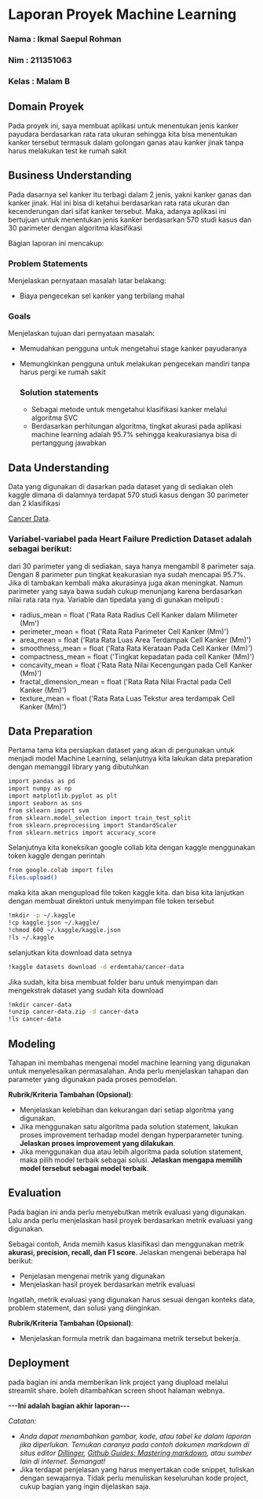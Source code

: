 # Laporan Proyek Machine Learning
### Nama : Ikmal Saepul Rohman 
### Nim : 211351063
### Kelas : Malam B

## Domain Proyek

Pada proyek ini, saya membuat aplikasi untuk menentukan jenis kanker payudara berdasarkan rata rata ukuran sehingga kita bisa menentukan kanker tersebut termasuk dalam golongan ganas atau kanker jinak tanpa harus melakukan test ke rumah sakit

## Business Understanding

Pada dasarnya sel kanker itu terbagi dalam 2 jenis, yakni kanker ganas dan kanker jinak. Hal ini bisa di ketahui berdasarkan rata rata ukuran dan kecenderungan dari sifat kanker tersebut. Maka, adanya aplikasi ini bertujuan untuk menentukan jenis kanker berdasarkan 570 studi kasus dan 30 parimeter dengan algoritma klasifikasi

Bagian laporan ini mencakup:

### Problem Statements

Menjelaskan pernyataan masalah latar belakang:
- Biaya pengecekan sel kanker yang terbilang mahal

### Goals

Menjelaskan tujuan dari pernyataan masalah:
- Memudahkan pengguna untuk mengetahui stage kanker payudaranya
- Memungkinkan pengguna untuk melakukan pengecekan mandiri tanpa harus pergi ke rumah sakit


    ### Solution statements
    - Sebagai metode untuk mengetahui klasifikasi kanker melalui algoritma SVC
    - Berdasarkan perhitungan algoritma, tingkat akurasi pada aplikasi machine learning adalah 95.7% sehingga keakurasianya bisa di pertanggung jawabkan

## Data Understanding
Data yang digunakan di dasarkan pada dataset yang di sediakan oleh kaggle dimana di dalamnya terdapat 570 studi kasus dengan 30 parimeter dan 2 klasifikasi

[Cancer Data](https://www.kaggle.com/datasets/erdemtaha/cancer-data).


### Variabel-variabel pada Heart Failure Prediction Dataset adalah sebagai berikut:
dari 30 parimeter yang di sediakan, saya hanya mengambil 8 parimeter saja. Dengan 8 parimeter pun tingkat keakurasian nya sudah mencapai 95.7%. Jika di tambakan kembali maka akurasinya juga akan meningkat. Namun parimeter yang saya bawa sudah cukup menunjang karena berdasarkan nilai rata rata nya.
Variable dan tipedata yang di gunakan meliputi :

- radius_mean = float ('Rata Rata Radius Cell Kanker dalam Milimeter (Mm')
- perimeter_mean = float ('Rata Rata Parimeter Cell Kanker (Mm)')
- area_mean = float ('Rata Rata Luas Area Terdampak Cell Kanker (Mm)')
- smoothness_mean = float ('Rata Rata Kerataan Pada Cell Kanker (Mm)')
- compactness_mean = float ('Tingkat kepadatan pada cell Kanker (Mm)')
- concavity_mean = float ('Rata Rata Nilai Kecengungan pada Cell Kanker (Mm)')
- fractal_dimension_mean = float ('Rata Rata Nilai Fractal pada Cell Kanker (Mm)')
- texture_mean = float ('Rata Rata Luas Tekstur area terdampak Cell Kanker (Mm)')


## Data Preparation
Pertama tama kita persiapkan dataset yang akan di pergunakan untuk menjadi model Machine Learning, selanjutnya kita lakukan data preparation dengan memanggil library yang dibutuhkan

```bash
import pandas as pd 
import numpy as np
import matplotlib.pyplot as plt
import seaborn as sns
from sklearn import svm
from sklearn.model_selection import train_test_split
from sklearn.preprocessing import StandardScaler
from sklearn.metrics import accuracy_score
```
Selanjutnya kita koneksikan google collab kita dengan kaggle menggunakan token kaggle dengan perintah
```bash
from google.colab import files
files.upload()
```
maka kita akan mengupload file token kaggle kita. dan bisa kita lanjutkan dengan membuat direktori untuk menyimpan file token tersebut
```bash
!mkdir -p ~/.kaggle
!cp kaggle.json ~/.kaggle/
!chmod 600 ~/.kaggle/kaggle.json
!ls ~/.kaggle
```
selanjutkan kita download data setnya
```bash
!kaggle datasets download -d erdemtaha/cancer-data
```
Jika sudah, kita bisa membuat folder baru untuk menyimpan dan mengekstrak dataset yang sudah kita download
```bash
!mkdir cancer-data
!unzip cancer-data.zip -d cancer-data
!ls cancer-data
```


## Modeling
Tahapan ini membahas mengenai model machine learning yang digunakan untuk menyelesaikan permasalahan. Anda perlu menjelaskan tahapan dan parameter yang digunakan pada proses pemodelan.

**Rubrik/Kriteria Tambahan (Opsional)**: 
- Menjelaskan kelebihan dan kekurangan dari setiap algoritma yang digunakan.
- Jika menggunakan satu algoritma pada solution statement, lakukan proses improvement terhadap model dengan hyperparameter tuning. **Jelaskan proses improvement yang dilakukan**.
- Jika menggunakan dua atau lebih algoritma pada solution statement, maka pilih model terbaik sebagai solusi. **Jelaskan mengapa memilih model tersebut sebagai model terbaik**.

## Evaluation
Pada bagian ini anda perlu menyebutkan metrik evaluasi yang digunakan. Lalu anda perlu menjelaskan hasil proyek berdasarkan metrik evaluasi yang digunakan.

Sebagai contoh, Anda memiih kasus klasifikasi dan menggunakan metrik **akurasi, precision, recall, dan F1 score**. Jelaskan mengenai beberapa hal berikut:
- Penjelasan mengenai metrik yang digunakan
- Menjelaskan hasil proyek berdasarkan metrik evaluasi

Ingatlah, metrik evaluasi yang digunakan harus sesuai dengan konteks data, problem statement, dan solusi yang diinginkan.

**Rubrik/Kriteria Tambahan (Opsional)**: 
- Menjelaskan formula metrik dan bagaimana metrik tersebut bekerja.

## Deployment
pada bagian ini anda memberikan link project yang diupload melalui streamlit share. boleh ditambahkan screen shoot halaman webnya.

**---Ini adalah bagian akhir laporan---**

_Catatan:_
- _Anda dapat menambahkan gambar, kode, atau tabel ke dalam laporan jika diperlukan. Temukan caranya pada contoh dokumen markdown di situs editor [Dillinger](https://dillinger.io/), [Github Guides: Mastering markdown](https://guides.github.com/features/mastering-markdown/), atau sumber lain di internet. Semangat!_
- Jika terdapat penjelasan yang harus menyertakan code snippet, tuliskan dengan sewajarnya. Tidak perlu menuliskan keseluruhan kode project, cukup bagian yang ingin dijelaskan saja.

